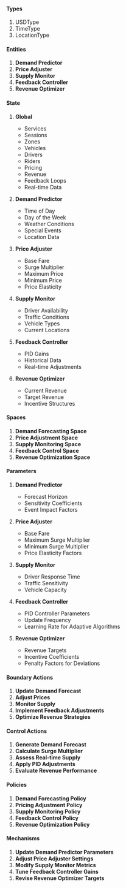 #### Types

1. USDType
2. TimeType
3. LocationType

#### Entities

1. **Demand Predictor**
2. **Price Adjuster**
3. **Supply Monitor**
4. **Feedback Controller**
5. **Revenue Optimizer**

#### State

1. **Global**
    - Services
    - Sessions
    - Zones
    - Vehicles
    - Drivers
    - Riders
    - Pricing
    - Revenue
    - Feedback Loops
    - Real-time Data

2. **Demand Predictor**
    - Time of Day
    - Day of the Week
    - Weather Conditions
    - Special Events
    - Location Data

3. **Price Adjuster**
    - Base Fare
    - Surge Multiplier
    - Maximum Price
    - Minimum Price
    - Price Elasticity

4. **Supply Monitor**
    - Driver Availability
    - Traffic Conditions
    - Vehicle Types
    - Current Locations

5. **Feedback Controller**
    - PID Gains
    - Historical Data
    - Real-time Adjustments

6. **Revenue Optimizer**
    - Current Revenue
    - Target Revenue
    - Incentive Structures

#### Spaces

1. **Demand Forecasting Space**
2. **Price Adjustment Space**
3. **Supply Monitoring Space**
4. **Feedback Control Space**
5. **Revenue Optimization Space**

#### Parameters

1. **Demand Predictor**
    - Forecast Horizon
    - Sensitivity Coefficients
    - Event Impact Factors

2. **Price Adjuster**
    - Base Fare
    - Maximum Surge Multiplier
    - Minimum Surge Multiplier
    - Price Elasticity Factors

3. **Supply Monitor**
    - Driver Response Time
    - Traffic Sensitivity
    - Vehicle Capacity

4. **Feedback Controller**
    - PID Controller Parameters
    - Update Frequency
    - Learning Rate for Adaptive Algorithms

5. **Revenue Optimizer**
    - Revenue Targets
    - Incentive Coefficients
    - Penalty Factors for Deviations

#### Boundary Actions

1. **Update Demand Forecast**
2. **Adjust Prices**
3. **Monitor Supply**
4. **Implement Feedback Adjustments**
5. **Optimize Revenue Strategies**

#### Control Actions

1. **Generate Demand Forecast**
2. **Calculate Surge Multiplier**
3. **Assess Real-time Supply**
4. **Apply PID Adjustments**
5. **Evaluate Revenue Performance**

#### Policies

1. **Demand Forecasting Policy**
2. **Pricing Adjustment Policy**
3. **Supply Monitoring Policy**
4. **Feedback Control Policy**
5. **Revenue Optimization Policy**

#### Mechanisms

1. **Update Demand Predictor Parameters**
2. **Adjust Price Adjuster Settings**
3. **Modify Supply Monitor Metrics**
4. **Tune Feedback Controller Gains**
5. **Revise Revenue Optimizer Targets**